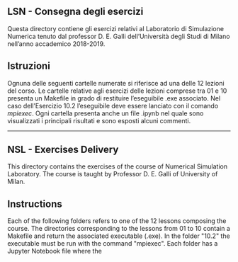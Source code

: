 ## LSN - Consegna degli esercizi 

Questa directory contiene gli esercizi relativi al Laboratorio di Simulazione Numerica tenuto dal professor D. E. Galli dell’Università degli Studi di Milano nell’anno accademico 2018-2019.

## Istruzioni
Ognuna delle seguenti cartelle numerate si riferisce ad una delle 12 lezioni del corso. Le cartelle relative agli esercizi delle lezioni comprese tra 01 e 10 presenta un Makefile in grado di restituire l’eseguibile .exe associato. Nel caso dell’Esercizio 10.2 l’eseguibile deve essere lanciato con il comando *mpiexec*.
Ogni cartella presenta anche un file .ipynb nel quale sono visualizzati i principali risultati e sono esposti alcuni commenti.

------------------------------------------------------------------------------------------------------------------------------------------------------------------

## NSL - Exercises Delivery

This directory contains the exercises of the course of Numerical Simulation Laboratory. The course is taught by Professor D. E. Galli of University of Milan.

## Instructions
Each of the following folders refers to one of the 12 lessons composing the course. The directories corresponding to the lessons from 01 to 10 contain a Makefile and return the associated executable (.exe). In the folder "10.2" the executable must be run with the command "mpiexec". Each folder has a Jupyter Notebook file where the 
